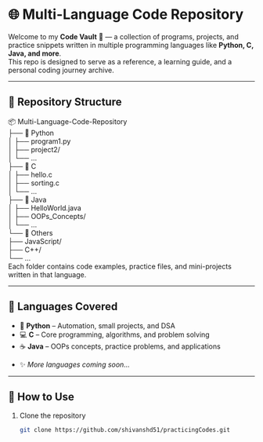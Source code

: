 # 🌐 Multi-Language Code Repository  

Welcome to my **Code Vault** 🚀 — a collection of programs, projects, and practice snippets written in multiple programming languages like **Python, C, Java, and more**.  
This repo is designed to serve as a reference, a learning guide, and a personal coding journey archive.  

---

## 📂 Repository Structure  
📦 Multi-Language-Code-Repository<br>
├── 📁 Python<br>
│ ├── program1.py<br>
│ ├── project2/<br>
│ └── ...<br>
├── 📁 C<br>
│ ├── hello.c<br>
│ ├── sorting.c<br>
│ └── ...<br>
├── 📁 Java<br>
│ ├── HelloWorld.java<br>
│ ├── OOPs_Concepts/<br>
│ └── ...<br>
└── 📁 Others<br>
├── JavaScript/<br>
├── C++/<br>
└── ...<br>
Each folder contains code examples, practice files, and mini-projects written in that language.

---

## 🚀 Languages Covered  

- 🐍 **Python** – Automation, small projects, and DSA  
- 💻 **C** – Core programming, algorithms, and problem solving  
- ☕ **Java** – OOPs concepts, practice problems, and applications  
<!-- ➕ **C++** – Competitive programming and STL practice  -->
<!-- 🌐 **JavaScript** – Frontend and logic building  -->
- ✨ *More languages coming soon...* 

---

## 📖 How to Use  

1. Clone the repository  
   ```bash
   git clone https://github.com/shivanshd51/practicingCodes.git
